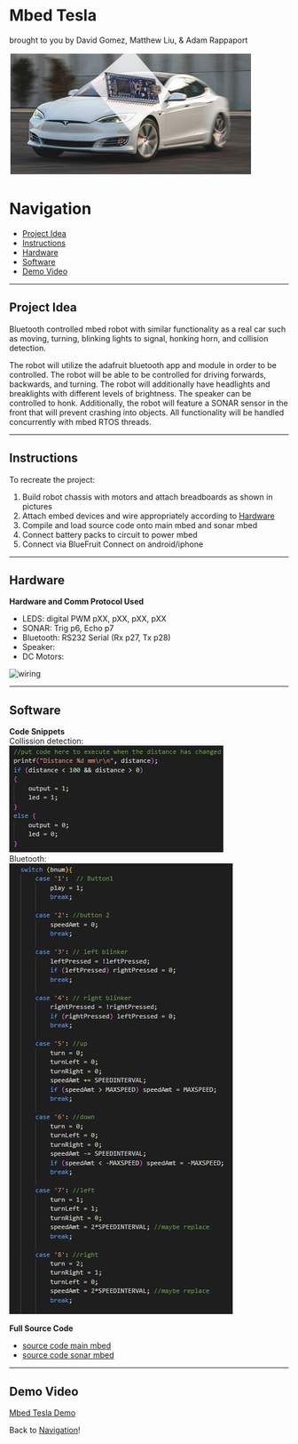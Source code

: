 # Mbed Tesla

brought to you by David Gomez, Matthew Liu, & Adam Rappaport
  
![Mbed Tesla](./assets/mbedtesla.png)

# Navigation <a name ="navi"></a>
- [Project Idea](#projectidea)  
- [Instructions](#instructions)  
- [Hardware](#hardware)  
- [Software](#software)  
- [Demo Video](#demo)

---
## Project Idea <a name = "projectidea"></a>
Bluetooth controlled mbed robot with similar functionality as a real car such as moving, turning, blinking lights to signal, honking horn, and collision detection.  

The robot will utilize the adafruit bluetooth app and module in order to be controlled. The robot will be able to be controlled for driving forwards, backwards, and turning. The robot will additionally have headlights and breaklights with different levels of brightness. The speaker can be controlled to honk. Additionally, the robot will feature a SONAR sensor in the front that will prevent crashing into objects. All functionality will be handled concurrently with mbed RTOS threads.  

----
## Instructions <a name = "instructions"></a>
To recreate the project:  
1.  Build robot chassis with motors and attach breadboards as shown in pictures  
2.  Attach embed devices and wire appropriately according to [Hardware](#hardware)   
3.  Compile and load source code onto main mbed and sonar mbed  
4.  Connect battery packs to circuit to power mbed  
5.  Connect via BlueFruit Connect on android/iphone  

----
## Hardware <a name = "hardware"></a> 
**Hardware and Comm Protocol Used**  
- LEDS: digital PWM pXX, pXX, pXX, pXX 
- SONAR: Trig p6, Echo p7   
- Bluetooth: RS232 Serial (Rx p27, Tx p28)  
- Speaker:  
- DC Motors:  

![wiring](./assets/wiring.jpg) 

----
## Software <a name = "software"></a> 
**Code Snippets**  
Collission detection:  
![collision_detection algorithm](./assets/collisiondetection.png)  
Bluetooth:  
![bluetooth control algorithm](./assets/bluetooth.png)  

**Full Source Code**  
- [source code main mbed](./assets/robot.cpp)  
- [source code sonar mbed](./assets/sensor.cpp)  

----
## Demo Video <a name = "demo"></a>

[Mbed Tesla Demo](https://clipchamp.com/watch/pJKSNSl9IBr)  

Back to [Navigation](#navi)!
